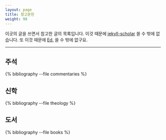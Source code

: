```yaml
---
layout: page
title: 참고문헌
weight: 98
---
```


이곳의 글을 쓰면서 참고한 글의 목록입니다. 이것 때문에 [jekyll-scholar](https://github.com/inukshuk/jekyll-scholar) 쓸 수 밖에 없습니다. 또 이것 때문에 [Ed.](https://minicomp.github.io/ed/) 쓸 수 밖에 없구요.

---

## 주석

<p>{% bibliography --file commentaries %}</p>

## 신학

<p>{% bibliography --file theology %}</p>

## 도서

<p>{% bibliography --file books %}</p>
